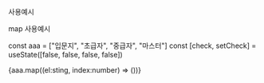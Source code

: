 사용예시

<LevelChoice title="입문자">

map 사용예시

const aaa = ["입문지", "초급자", "중급자", "마스터"]
const [check, setCheck] = useState([false, false, false, false])

{aaa.map((el:sting, index:number) => (<LevelChoice title={el} index={index} checkArr={check} setCheckArr={setCheck} key={uuid()}>))}
